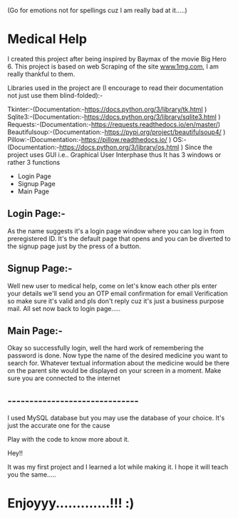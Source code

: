 (Go for emotions not for spellings cuz I am really bad at it.....)

# Medical Help

I created this project after being inspired by Baymax of the movie Big Hero 6. This project is based on web Scraping of the site www.1mg.com, I am really thankful to them.

Libraries used in the project are (I encourage to read their documentation not just use them blind-folded):-

Tkinter:-(Documentation:-https://docs.python.org/3/library/tk.html )
Sqlite3:-(Documentation:-https://docs.python.org/3/library/sqlite3.html )
Requests:-(Documentation:-https://requests.readthedocs.io/en/master/)
Beautifulsoup:-(Documentation:-https://pypi.org/project/beautifulsoup4/ )
Pillow:-(Documentation:-https://pillow.readthedocs.io/ )
OS:-(Documentation:-https://docs.python.org/3/library/os.html )
Since the project uses GUI i.e.. Graphical User Interphase thus It has 3 windows or rather 3 functions

<ul>
  <li>Login Page</li>
  <li>Signup Page</li>
  <li>Main Page</li>
</ul>

## Login Page:-
As the name suggests it's a login page window where you can log in from preregistered ID. It's the default page that opens and you can be diverted to the signup page just by the press of a button.

## Signup Page:-
Well new user to medical help, come on let's know each other pls enter your details we'll send you an OTP email confirmation for email Verification so make sure it's valid and pls don't reply cuz it's just a business purpose mail. All set now back to login page.....

## Main Page:-
Okay so successfully login, well the hard work of remembering the password is done. Now type the name of the desired medicine you want to search for. Whatever textual information about the medicine would be there on the parent site would be displayed on your screen in a moment. Make sure you are connected to the internet

## ------------------------------
I used MySQL database but you may use the database of your choice. It's just the accurate one for the cause

Play with the code to know more about it.

Hey!!

It was my first project and I learned a lot while making it. I hope it will teach you the same.....

# Enjoyyy.............!!! :)
